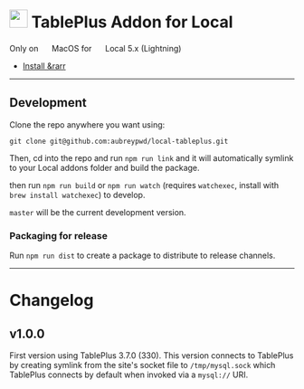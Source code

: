 # <img src="https://tableplus.com/resources/favicons/apple-icon-180x180.png" style="display:inline" height="32" width="32"> TablePlus Addon for Local

Only on <img src="https://lh3.googleusercontent.com/proxy/qb4yE71EW3HgI7iSim7Lbxf31H1xbU1TmeVMx6ThlM0XlZOBD21qhvkK9bIl5fcKrzpzJIhyYle_REQ3SH6Uai0lSP4bTJd-c9bTJ6KHGfR_YsGFVpWMLgQQ4Xl-A14sOps" style="display:inline" height="16" width="16"> MacOS for <img src="https://static.macupdate.com/products/61238/l/local-by-flywheel-logo.png?v=1568340803" style="display:inline" height="16" width="16"> Local 5.x (Lightning)

- [Install &rarr](https://github.com/aubreypwd/local-tableplus/releases/tag/v1.0.0)

--------------------

## Development

Clone the repo anywhere you want using:

```
git clone git@github.com:aubreypwd/local-tableplus.git
```

Then, cd into the repo and run `npm run link` and it will automatically symlink to your Local addons folder and build the package.

then run `npm run build` or `npm run watch` (requires `watchexec`, install with `brew install watchexec`) to develop.

`master` will be the current development version.

### Packaging for release

Run `npm run dist` to create a package to distribute to release channels.

-------------------------

# Changelog 

## v1.0.0

First version using TablePlus 3.7.0 (330). This version connects to TablePlus by creating symlink from the site's socket file to `/tmp/mysql.sock` which TablePlus connects by default when invoked via a `mysql://` URI.
